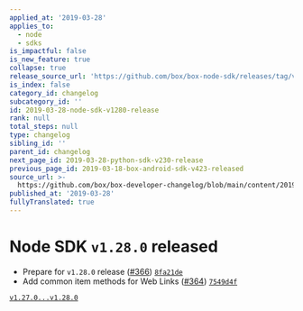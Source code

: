 ```yaml
---
applied_at: '2019-03-28'
applies_to:
  - node
  - sdks
is_impactful: false
is_new_feature: true
collapse: true
release_source_url: 'https://github.com/box/box-node-sdk/releases/tag/v1.28.0'
is_index: false
category_id: changelog
subcategory_id: ''
id: 2019-03-28-node-sdk-v1280-release
rank: null
total_steps: null
type: changelog
sibling_id: ''
parent_id: changelog
next_page_id: 2019-03-28-python-sdk-v230-release
previous_page_id: 2019-03-18-box-android-sdk-v423-released
source_url: >-
  https://github.com/box/box-developer-changelog/blob/main/content/2019/03-28-node-sdk-v1280-release.md
published_at: '2019-03-28'
fullyTranslated: true
---
```

# Node SDK `v1.28.0` released

* Prepare for `v1.28.0` release ([#366](https://github.com/box/box-node-sdk/pull/366))  [`8fa21de`](https://github.com/box/box-node-sdk/commit/8fa21de)
* Add common item methods for Web Links ([#364](https://github.com/box/box-node-sdk/pull/364))  [`7549d4f`](https://github.com/box/box-node-sdk/commit/7549d4f)

[`v1.27.0...v1.28.0`](https://github.com/box/box-node-sdk/compare/`v1.27.0...v1.28.0`)
